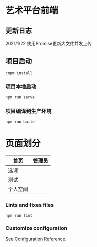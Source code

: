 # 艺术平台前端
## 更新日志
2021/1/22 使用Promise更新大文件并发上传
## 项目启动
```
cnpm install
```
### 项目本地启动
```
npm run serve
```
### 项目编译到生产环境 
```
npm run build
```
# 页面划分
|  首页  | 管理员 |
|  ----  | ----  |
|  选课  |       |
|  测试  |       |
|  个人空间  |       |

### Lints and fixes files
```
npm run lint
```

### Customize configuration
See [Configuration Reference](https://cli.vuejs.org/config/).
